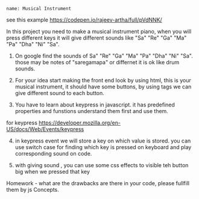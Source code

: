 ```ngMeta
name: Musical Instrument
```

see this example https://codepen.io/rajeev-artha/full/pVdNNK/

In this project you need to make a musical instrument piano, when you will press different keys it will give different sounds like "Sa" "Re" "Ga" "Ma" "Pa" "Dha" "Ni" "Sa". 

1. On google find the sounds of Sa" "Re" "Ga" "Ma" "Pa" "Dha" "Ni" "Sa". those may be notes of "saregamapa" or differnet it is ok like drum sounds.

2. For your idea start making the front end look by using html, this is your musical instrument, it should have some buttons, by using tags we can give different sound to each button.

3. You have to learn about keypress in javascript. it has predefined properties and funstions understand them first and use them.

for keypress
https://developer.mozilla.org/en-US/docs/Web/Events/keypress

4. in keypress event we will store a key on which value is stored. you can use switch case for finding which key is pressed on keyboard and play corresponding sound on code.

5. with giving sound , you can use some css effects to visible teh button big when we pressed that key

Homework - what are the drawbacks are there in your code, please fullfill them by js Concepts.